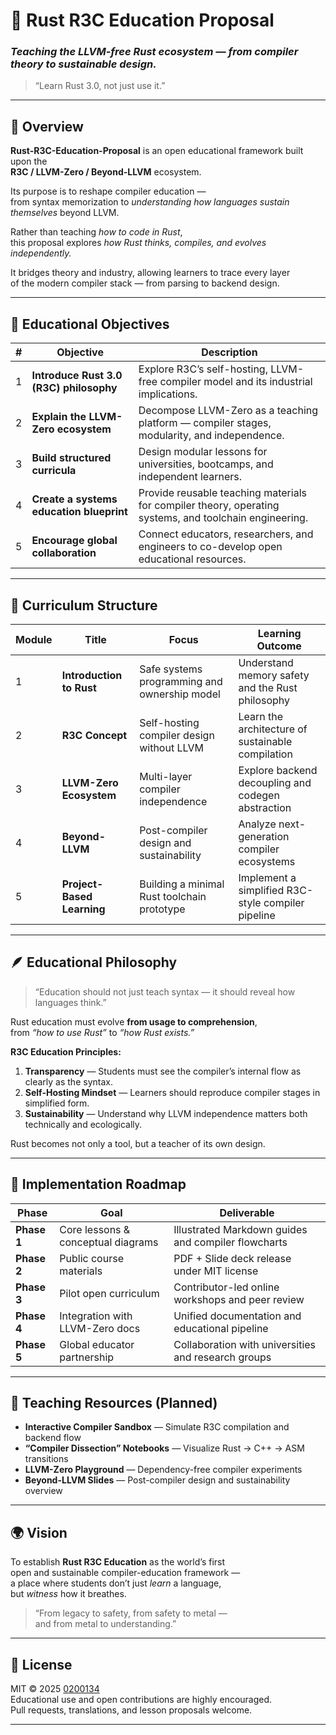 # 🦀 Rust R3C Education Proposal  
### *Teaching the LLVM-free Rust ecosystem — from compiler theory to sustainable design.*  
> “Learn Rust 3.0, not just use it.”

---

## 🧭 Overview
**Rust-R3C-Education-Proposal** is an open educational framework built upon the  
**R3C / LLVM-Zero / Beyond-LLVM** ecosystem.

Its purpose is to reshape compiler education —  
from syntax memorization to *understanding how languages sustain themselves* beyond LLVM.

Rather than teaching *how to code in Rust*,  
this proposal explores *how Rust thinks, compiles, and evolves independently.*

It bridges theory and industry, allowing learners to trace every layer  
of the modern compiler stack — from parsing to backend design.

---

## 🎯 Educational Objectives
| # | Objective | Description |
|---|------------|-------------|
| 1 | **Introduce Rust 3.0 (R3C) philosophy** | Explore R3C’s self-hosting, LLVM-free compiler model and its industrial implications. |
| 2 | **Explain the LLVM-Zero ecosystem** | Decompose LLVM-Zero as a teaching platform — compiler stages, modularity, and independence. |
| 3 | **Build structured curricula** | Design modular lessons for universities, bootcamps, and independent learners. |
| 4 | **Create a systems education blueprint** | Provide reusable teaching materials for compiler theory, operating systems, and toolchain engineering. |
| 5 | **Encourage global collaboration** | Connect educators, researchers, and engineers to co-develop open educational resources. |

---

## 🧱 Curriculum Structure

| Module | Title | Focus | Learning Outcome |
|---------|--------|--------|------------------|
| 1 | **Introduction to Rust** | Safe systems programming and ownership model | Understand memory safety and the Rust philosophy |
| 2 | **R3C Concept** | Self-hosting compiler design without LLVM | Learn the architecture of sustainable compilation |
| 3 | **LLVM-Zero Ecosystem** | Multi-layer compiler independence | Explore backend decoupling and codegen abstraction |
| 4 | **Beyond-LLVM** | Post-compiler design and sustainability | Analyze next-generation compiler ecosystems |
| 5 | **Project-Based Learning** | Building a minimal Rust toolchain prototype | Implement a simplified R3C-style compiler pipeline |

---

## 🪶 Educational Philosophy
> “Education should not just teach syntax — it should reveal how languages think.”

Rust education must evolve **from usage to comprehension**,  
from *“how to use Rust”* to *“how Rust exists.”*  

**R3C Education Principles:**
1. **Transparency** — Students must see the compiler’s internal flow as clearly as the syntax.  
2. **Self-Hosting Mindset** — Learners should reproduce compiler stages in simplified form.  
3. **Sustainability** — Understand why LLVM independence matters both technically and ecologically.

Rust becomes not only a tool, but a teacher of its own design.

---

## 🧩 Implementation Roadmap

| Phase | Goal | Deliverable |
|--------|------|-------------|
| **Phase 1** | Core lessons & conceptual diagrams | Illustrated Markdown guides and compiler flowcharts |
| **Phase 2** | Public course materials | PDF + Slide deck release under MIT license |
| **Phase 3** | Pilot open curriculum | Contributor-led online workshops and peer review |
| **Phase 4** | Integration with LLVM-Zero docs | Unified documentation and educational pipeline |
| **Phase 5** | Global educator partnership | Collaboration with universities and research groups |

---

## 🧰 Teaching Resources (Planned)
- **Interactive Compiler Sandbox** — Simulate R3C compilation and backend flow  
- **“Compiler Dissection” Notebooks** — Visualize Rust → C++ → ASM transitions  
- **LLVM-Zero Playground** — Dependency-free compiler experiments  
- **Beyond-LLVM Slides** — Post-compiler design and sustainability overview  

---

## 🌍 Vision
To establish **Rust R3C Education** as the world’s first  
open and sustainable compiler-education framework —  
a place where students don’t just *learn* a language,  
but *witness* how it breathes.

> “From legacy to safety, from safety to metal —  
and from metal to understanding.”

---

## 📜 License
MIT © 2025 [0200134](https://github.com/0200134)  
Educational use and open contributions are highly encouraged.  
Pull requests, translations, and lesson proposals welcome.

---
